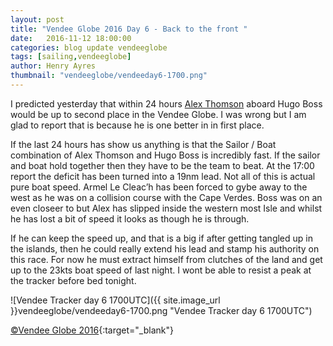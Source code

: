 ```yaml
--- 
layout: post
title: "Vendee Globe 2016 Day 6 - Back to the front "
date:   2016-11-12 18:00:00
categories: blog update vendeeglobe
tags: [sailing,vendeeglobe]
author: Henry Ayres
thumbnail: "vendeeglobe/vendeeday6-1700.png"
--- 
```


I predicted yesterday that within 24 hours  [Alex Thomson](http://www.alexthomsonracing.com/) aboard Hugo Boss would be up to second place in the Vendee Globe.
I was wrong but I am glad to report that is because he is one better in in first place.

If the last 24 hours has show us anything is that the Sailor / Boat combination of Alex Thomson and Hugo Boss is incredibly fast.
If the sailor and boat hold together then they have to be the team to beat.  At the 17:00 report the deficit has been turned into a 19nm lead.
Not all of this is actual pure boat speed.  Armel Le Cleac’h has been forced to gybe away to the west as he was on a collision course with 
the Cape Verdes.   Boss was on an even closeer to but Alex has slipped inside the western most Isle and whilst he has lost a bit of speed it 
looks as though he is through.

If he can keep the speed up, and that is a big if after getting tangled up in the islands, then he could really extend his lead and stamp his authority on this race.
For now he must extract himself from clutches of the land and get up to the 23kts boat speed of last night.
I wont be able to resist a peak at the tracker before bed tonight.


![Vendee Tracker day 6 1700UTC]({{ site.image_url }}vendeeglobe/vendeeday6-1700.png "Vendee Tracker day 6 1700UTC")

[&copy;Vendee Globe 2016](http://tracking2016.vendeeglobe.org/hp5ip0/){:target="_blank"}
